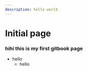 ```yaml
---
description: hello world
---
```


# Initial page

### hihi this is my first gitbook page

* hello
  * hello



